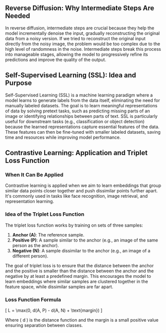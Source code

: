 ## Reverse Diffusion: Why Intermediate Steps Are Needed

In reverse diffusion, intermediate steps are crucial because they help the model incrementally denoise the input, gradually reconstructing the original data from a noisy version. If we tried to reconstruct the original input directly from the noisy image, the problem would be too complex due to the high level of randomness in the noise. Intermediate steps break this process into manageable stages, allowing the model to progressively refine its predictions and improve the quality of the output.

## Self-Supervised Learning (SSL): Idea and Purpose

Self-Supervised Learning (SSL) is a machine learning paradigm where a model learns to generate labels from the data itself, eliminating the need for manually labeled datasets. The goal is to learn meaningful representations of data by solving pretext tasks, such as predicting missing parts of an image or identifying relationships between parts of text. SSL is particularly useful for downstream tasks (e.g., classification or object detection) because the learned representations capture essential features of the data. These features can then be fine-tuned with smaller labeled datasets, saving time and resources while improving model performance.

## Contrastive Learning: Application and Triplet Loss Function

### When It Can Be Applied

Contrastive learning is applied when we aim to learn embeddings that group similar data points closer together and push dissimilar points further apart. It's commonly used in tasks like face recognition, image retrieval, and representation learning.

### Idea of the Triplet Loss Function

The triplet loss function works by training on sets of three samples:

1. **Anchor (A)**: The reference sample.
2. **Positive (P)**: A sample similar to the anchor (e.g., an image of the same person as the anchor).
3. **Negative (N)**: A sample dissimilar to the anchor (e.g., an image of a different person).

The goal of triplet loss is to ensure that the distance between the anchor and the positive is smaller than the distance between the anchor and the negative by at least a predefined margin. This encourages the model to learn embeddings where similar samples are clustered together in the feature space, while dissimilar samples are far apart.

### Loss Function Formula

\[ L = \max(0, d(A, P) - d(A, N) + \text{margin}) \]

Where \( d \) is the distance function and the margin is a small positive value ensuring separation between classes.
